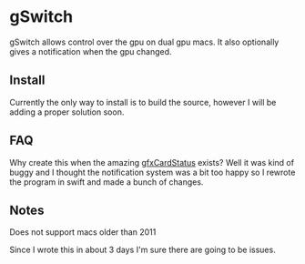 # gSwitch

gSwitch allows control over the gpu on dual gpu macs. It also optionally gives a notification when the gpu changed.

## Install

Currently the only way to install is to build the source, however I will be adding a proper solution soon.

## FAQ

Why create this when the amazing [gfxCardStatus](hhttps://github.com/codykrieger/gfxCardStatus) exists? Well it was kind of buggy and I thought the notification system was a bit too happy so I rewrote the program in swift and made a bunch of changes.

## Notes

Does not support macs older than 2011

Since I wrote this in about 3 days I'm sure there are going to be issues.
